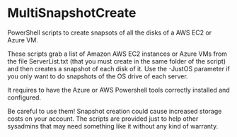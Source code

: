 # MultiSnapshotCreate

PowerShell scripts to create snapsots of all the disks of a AWS EC2 or Azure VM.

These scripts grab a list of Amazon AWS EC2 instances or Azure VMs from the file ServerList.txt (that you must create in the same folder of the script) and then creates a snapshot of each disk of it. Use the -JustOS parameter if you only want to do snapshots of the OS drive of each server.

It requires to have the Azure or AWS Powershell tools correctly installed and configured.

Be careful to use them! Snapshot creation could cause increased storage costs on your account. The scripts are provided just to help other sysadmins that may need something like it without any kind of warranty.
